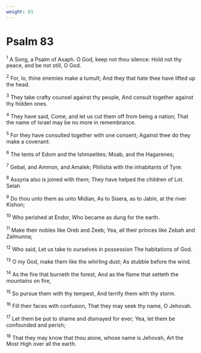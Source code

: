 ```yaml
---
weight: 83
---
```


# Psalm 83

<sup>1</sup> A Song, a Psalm of Asaph. O God, keep not thou silence: Hold not thy peace, and be not still, O God. 

<sup>2</sup> For, lo, thine enemies make a tumult; And they that hate thee have lifted up the head. 

<sup>3</sup> They take crafty counsel against thy people, And consult together against thy hidden ones. 

<sup>4</sup> They have said, Come, and let us cut them off from being a nation; That the name of Israel may be no more in remembrance. 

<sup>5</sup> For they have consulted together with one consent; Against thee do they make a covenant: 

<sup>6</sup> The tents of Edom and the Ishmaelites; Moab, and the Hagarenes; 

<sup>7</sup> Gebal, and Ammon, and Amalek; Philistia with the inhabitants of Tyre: 

<sup>8</sup> Assyria also is joined with them; They have helped the children of Lot. Selah 

<sup>9</sup> Do thou unto them as unto Midian, As to Sisera, as to Jabin, at the river Kishon; 

<sup>10</sup> Who perished at Endor, Who became as dung for the earth. 

<sup>11</sup> Make their nobles like Oreb and Zeeb; Yea, all their princes like Zebah and Zalmunna; 

<sup>12</sup> Who said, Let us take to ourselves in possession The habitations of God. 

<sup>13</sup> O my God, make them like the whirling dust; As stubble before the wind. 

<sup>14</sup> As the fire that burneth the forest, And as the flame that setteth the mountains on fire, 

<sup>15</sup> So pursue them with thy tempest, And terrify them with thy storm. 

<sup>16</sup> Fill their faces with confusion, That they may seek thy name, O Jehovah. 

<sup>17</sup> Let them be put to shame and dismayed for ever; Yea, let them be confounded and perish; 

<sup>18</sup> That they may know that thou alone, whose name is Jehovah, Art the Most High over all the earth. 


